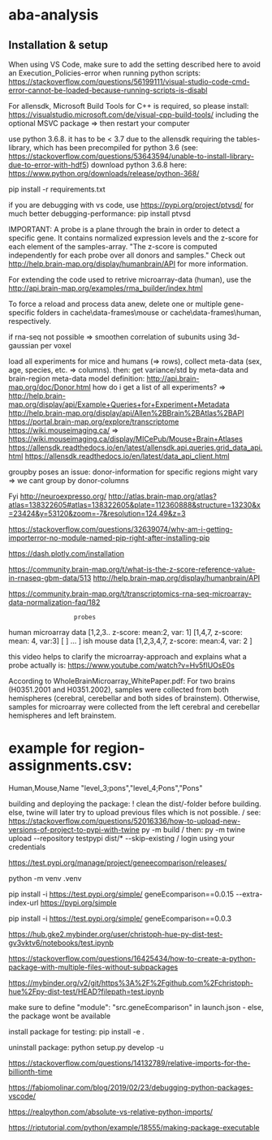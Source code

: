# aba-analysis
## Installation & setup
When using VS Code, make sure to add the setting described here to avoid an Execution_Policies-error when running python scripts:
https://stackoverflow.com/questions/56199111/visual-studio-code-cmd-error-cannot-be-loaded-because-running-scripts-is-disabl 

For allensdk, Microsoft Build Tools for C++ is required, so please install:
https://visualstudio.microsoft.com/de/visual-cpp-build-tools/
including the optional MSVC package => then restart your computer

use python 3.6.8. it has to be < 3.7 due to the allensdk requiring the tables-library, which has been precompiled for python 3.6
(see: https://stackoverflow.com/questions/53643594/unable-to-install-library-due-to-error-with-hdf5)
download python 3.6.8 here: https://www.python.org/downloads/release/python-368/

pip install -r requirements.txt

if you are debugging with vs code, use https://pypi.org/project/ptvsd/ for much better debugging-performance:
pip install ptvsd

IMPORTANT:
A probe is a plane through the brain in order to detect a specific gene. It contains normalized expression levels and the z-score for each element of the samples-array. "The z-score is computed independently for each probe over all donors and samples." Check out http://help.brain-map.org/display/humanbrain/API for more information.

For extending the code used to retrive microarray-data (human), use the http://api.brain-map.org/examples/rma_builder/index.html

To force a reload and process data anew, delete one or multiple gene-specific folders in cache\data-frames\mouse or cache\data-frames\human, respectively.

if rna-seq not possible => smoothen correlation of subunits using 3d-gaussian per voxel

load all experiments for mice and humans (=> rows), collect meta-data (sex, age, species, etc. => columns). then: get variance/std by meta-data and brain-region
meta-data model definition: http://api.brain-map.org/doc/Donor.html
how do i get a list of all experiments? => http://help.brain-map.org/display/api/Example+Queries+for+Experiment+Metadata
http://help.brain-map.org/display/api/Allen%2BBrain%2BAtlas%2BAPI
https://portal.brain-map.org/explore/transcriptome
https://wiki.mouseimaging.ca/ => https://wiki.mouseimaging.ca/display/MICePub/Mouse+Brain+Atlases
https://allensdk.readthedocs.io/en/latest/allensdk.api.queries.grid_data_api.html
https://allensdk.readthedocs.io/en/latest/data_api_client.html


groupby poses an issue: donor-information for specific regions might vary => we cant group by donor-columns

Fyi
http://neuroexpresso.org/
http://atlas.brain-map.org/atlas?atlas=138322605#atlas=138322605&plate=112360888&structure=13230&x=23424&y=53120&zoom=-7&resolution=124.49&z=3

https://stackoverflow.com/questions/32639074/why-am-i-getting-importerror-no-module-named-pip-right-after-installing-pip


https://dash.plotly.com/installation

https://community.brain-map.org/t/what-is-the-z-score-reference-value-in-rnaseq-gbm-data/513
http://help.brain-map.org/display/humanbrain/API


https://community.brain-map.org/t/transcriptomics-rna-seq-microarray-data-normalization-faq/182

                      probes
human microarray data [1,2,3.. z-score:  mean:2, var: 1] [1,4,7, z-score: mean: 4, var:3] [ ] ... ]
ish mouse data        [1,2,3,4,7, z-score: mean:4, var: 2               ]

this video helps to clarify the microarray-approach and explains what a probe actually is: https://www.youtube.com/watch?v=Hv5flUOsE0s



According to WholeBrainMicroarray_WhitePaper.pdf:
For two brains (H0351.2001 and H0351.2002), samples were collected from both hemispheres (cerebral,
cerebellar and both sides of brainstem). Otherwise, samples for microarray were collected from the left
cerebral and cerebellar hemispheres and left brainstem.


# example for region-assignments.csv:
Human,Mouse,Name
"level_3;pons","level_4;Pons","Pons"


building and deploying the package:
! clean the dist/-folder before building. else, twine will later try to upload previous files which is not possible.
/ see: https://stackoverflow.com/questions/52016336/how-to-upload-new-versions-of-project-to-pypi-with-twine
py -m build
/ then:
py -m twine upload --repository testpypi dist/* --skip-existing
/ login using your credentials



https://test.pypi.org/manage/project/geneecomparison/releases/

python -m venv .venv



pip install -i https://test.pypi.org/simple/ geneEcomparison==0.0.15 --extra-index-url https://pypi.org/simple

pip install -i https://test.pypi.org/simple/ geneEcomparison==0.0.3

https://hub.gke2.mybinder.org/user/christoph-hue-py-dist-test-gv3vktv6/notebooks/test.ipynb


https://stackoverflow.com/questions/16425434/how-to-create-a-python-package-with-multiple-files-without-subpackages

https://mybinder.org/v2/git/https%3A%2F%2Fgithub.com%2Fchristoph-hue%2Fpy-dist-test/HEAD?filepath=test.ipynb



make sure to define "module": "src.geneEcomparison" in launch.json - else, the package wont be available


install package for testing:
pip install -e .

uninstall package:
python setup.py develop -u


https://stackoverflow.com/questions/14132789/relative-imports-for-the-billionth-time

https://fabiomolinar.com/blog/2019/02/23/debugging-python-packages-vscode/

https://realpython.com/absolute-vs-relative-python-imports/

https://riptutorial.com/python/example/18555/making-package-executable